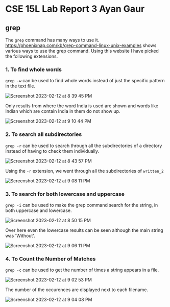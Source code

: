 # CSE 15L Lab Report 3 Ayan Gaur

## grep

The `grep` command has many ways to use it. 
https://phoenixnap.com/kb/grep-command-linux-unix-examples shows various ways to use the grep command. Using this website I have picked the following extensions.

### 1. To find whole words
`grep -w` can be used to find whole words instead of just the specific pattern in the text file.

![Screenshot 2023-02-12 at 8 39 45 PM](https://user-images.githubusercontent.com/122495485/218372256-fda53456-4715-4960-a56b-9d0f02f87142.jpeg)

Only results from where the word India is used are shown and words like Indian which are contain India in them do not show up.

![Screenshot 2023-02-12 at 9 10 44 PM](https://user-images.githubusercontent.com/122495485/218375775-68ae3513-7332-48f3-add2-b4a3e3f88f8b.jpeg)


### 2. To search all subdirectories
`grep -r` can be used to search through all the subdirectories of a directory instead of having to check them individually.

![Screenshot 2023-02-12 at 8 43 57 PM](https://user-images.githubusercontent.com/122495485/218372542-767aecc7-0824-4f09-93d6-00b9a339e161.jpeg)

Using the `-r` extension, we went through all the subdirectories of `written_2`

![Screenshot 2023-02-12 at 9 08 11 PM](https://user-images.githubusercontent.com/122495485/218375578-73ba4e1a-17ac-4947-bef5-d841684397af.jpeg)


### 3. To search for both lowercase and uppercase
`grep -i` can be used to make the grep command search for the string, in both uppercase and lowercase.

![Screenshot 2023-02-12 at 8 50 15 PM](https://user-images.githubusercontent.com/122495485/218373346-7aa20302-cea2-429b-b681-ad68ab42590d.jpeg)

Over here even the lowercase results can be seen although the main string was 'Without'.

![Screenshot 2023-02-12 at 9 06 11 PM](https://user-images.githubusercontent.com/122495485/218375201-c3e51a33-849c-4404-b331-4b75a0321a6e.jpeg)


### 4. To Count the Number of Matches
`grep -c` can be used to get the number of times a string appears in a file.

![Screenshot 2023-02-12 at 9 02 53 PM](https://user-images.githubusercontent.com/122495485/218374791-c6d58d72-0d49-48b0-a4a5-991865f66d0b.jpeg)

The number of the occurences are displayed next to each filename.

![Screenshot 2023-02-12 at 9 04 08 PM](https://user-images.githubusercontent.com/122495485/218374931-c963be28-9818-40bb-8043-1f1111b74d87.jpeg)
